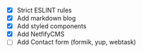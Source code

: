 * [x] Strict ESLINT rules
* [x] Add markdown blog
* [x] Add styled components
* [x] Add NetfifyCMS
* [ ] Add Contact form (formik, yup, webtask)
